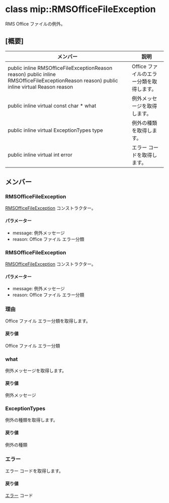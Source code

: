 # <a name="class-miprmsofficefileexception"></a>class mip::RMSOfficeFileException 
RMS Office ファイルの例外。
## <a name="summary"></a>[概要]
 メンバー                        | 説明                                
--------------------------------|---------------------------------------------
public inline  RMSOfficeFileExceptionReason reason) public inline  RMSOfficeFileExceptionReason reason) public inline virtual Reason reason | Office ファイルのエラー分類を取得します。
public inline virtual const char * what | 例外メッセージを取得します。
public inline virtual ExceptionTypes type | 例外の種類を取得します。
public inline virtual int error | エラー コードを取得します。
## <a name="members"></a>メンバー
### <a name="rmsofficefileexception"></a>RMSOfficeFileException
[RMSOfficeFileException](#classmip_1_1_r_m_s_office_file_exception) コンストラクター。
#### <a name="parameters"></a>パラメーター
* message: 例外メッセージ 
* reason: Office ファイル エラー分類
### <a name="rmsofficefileexception"></a>RMSOfficeFileException
[RMSOfficeFileException](#classmip_1_1_r_m_s_office_file_exception) コンストラクター。
#### <a name="parameters"></a>パラメーター
* message: 例外メッセージ 
* reason: Office ファイル エラー分類
### <a name="reason"></a>理由
Office ファイル エラー分類を取得します。
#### <a name="returns"></a>戻り値
Office ファイル エラー分類
### <a name="what"></a>what
例外メッセージを取得します。
#### <a name="returns"></a>戻り値
例外メッセージ
### <a name="exceptiontypes"></a>ExceptionTypes
例外の種類を取得します。
#### <a name="returns"></a>戻り値
例外の種類
### <a name="error"></a>エラー
エラー コードを取得します。
#### <a name="returns"></a>戻り値
[エラー](#classmip_1_1_error) コード